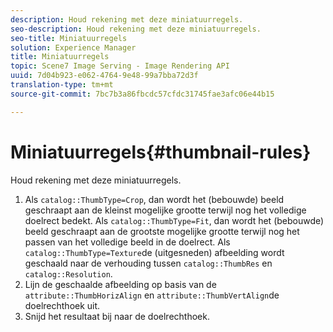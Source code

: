 ```yaml
---
description: Houd rekening met deze miniatuurregels.
seo-description: Houd rekening met deze miniatuurregels.
seo-title: Miniatuurregels
solution: Experience Manager
title: Miniatuurregels
topic: Scene7 Image Serving - Image Rendering API
uuid: 7d04b923-e062-4764-9e48-99a7bba72d3f
translation-type: tm+mt
source-git-commit: 7bc7b3a86fbcdc57cfdc31745fae3afc06e44b15

---
```



# Miniatuurregels{#thumbnail-rules}

Houd rekening met deze miniatuurregels.

1. Als `catalog::ThumbType=Crop`, dan wordt het (bebouwde) beeld geschraapt aan de kleinst mogelijke grootte terwijl nog het volledige doelrect bedekt. Als `catalog::ThumbType=Fit`, dan wordt het (bebouwde) beeld geschraapt aan de grootste mogelijke grootte terwijl nog het passen van het volledige beeld in de doelrect. Als `catalog::ThumbType=Texture`de (uitgesneden) afbeelding wordt geschaald naar de verhouding tussen `catalog::ThumbRes` en `catalog::Resolution`.
1. Lijn de geschaalde afbeelding op basis van de `attribute::ThumbHorizAlign` en `attribute::ThumbVertAlign`de doelrechthoek uit.
1. Snijd het resultaat bij naar de doelrechthoek.

